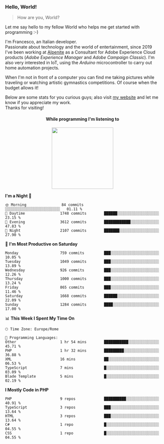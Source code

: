 ### Hello, World!

> How are you, World?

Let me say hello to my fellow World who helps me get started with programming :-)

I'm Francesco, an Italian developer.  
Passionate about technology and the world of entertainment, since 2019 I've been working at [Alpenite](https://www.alpenite.com) as a Consultant for Adobe Experience Cloud products (*Adobe Experience Manager* and *Adobe Campaign Classic*). I'm also very interested in IoT, using the *Arduino* microcontroller to carry out home automation projects.

When I'm not in front of a computer you can find me taking pictures while traveling or watching artistic gymnastics competitions. Of course when the budget allows it!

Below are some stats for you curious guys; also visit [my website](https://www.francescorega.eu) and let me know if you appreciate my work.  
Thanks for visiting!

<div align="center">
  <h4>While programming I'm listening to</h4>
  <a href="https://apps.francescorega.eu/now-playing/11147232609" target="_blank"><img src="https://apps.francescorega.eu/now-playing/11147232609" width="200"></a>
</div>

<!--START_SECTION:waka-->
**I'm a Night 🦉** 

```text
🌞 Morning                84 commits          ░░░░░░░░░░░░░░░░░░░░░░░░░   01.11 % 
🌆 Daytime                1748 commits        ██████░░░░░░░░░░░░░░░░░░░   23.15 % 
🌃 Evening                3612 commits        ████████████░░░░░░░░░░░░░   47.83 % 
🌙 Night                  2107 commits        ███████░░░░░░░░░░░░░░░░░░   27.90 % 
```
📅 **I'm Most Productive on Saturday** 

```text
Monday                   759 commits         ███░░░░░░░░░░░░░░░░░░░░░░   10.05 % 
Tuesday                  1049 commits        ███░░░░░░░░░░░░░░░░░░░░░░   13.89 % 
Wednesday                926 commits         ███░░░░░░░░░░░░░░░░░░░░░░   12.26 % 
Thursday                 1000 commits        ███░░░░░░░░░░░░░░░░░░░░░░   13.24 % 
Friday                   865 commits         ███░░░░░░░░░░░░░░░░░░░░░░   11.46 % 
Saturday                 1668 commits        ██████░░░░░░░░░░░░░░░░░░░   22.09 % 
Sunday                   1284 commits        ████░░░░░░░░░░░░░░░░░░░░░   17.00 % 
```


📊 **This Week I Spent My Time On** 

```text
🕑︎ Time Zone: Europe/Rome

💬 Programming Languages: 
Other                    1 hr 54 mins        ███████████░░░░░░░░░░░░░░   45.71 % 
PHP                      1 hr 32 mins        █████████░░░░░░░░░░░░░░░░   36.88 % 
XML                      16 mins             ██░░░░░░░░░░░░░░░░░░░░░░░   06.53 % 
TypeScript               7 mins              █░░░░░░░░░░░░░░░░░░░░░░░░   03.09 % 
Blade Template           5 mins              █░░░░░░░░░░░░░░░░░░░░░░░░   02.19 % 
```

**I Mostly Code in PHP** 

```text
PHP                      9 repos             ██████████░░░░░░░░░░░░░░░   40.91 % 
TypeScript               3 repos             ███░░░░░░░░░░░░░░░░░░░░░░   13.64 % 
HTML                     3 repos             ███░░░░░░░░░░░░░░░░░░░░░░   13.64 % 
C#                       1 repo              █░░░░░░░░░░░░░░░░░░░░░░░░   04.55 % 
CSS                      1 repo              █░░░░░░░░░░░░░░░░░░░░░░░░   04.55 % 
```




<!--END_SECTION:waka-->

